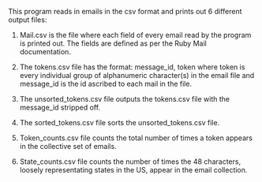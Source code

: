 This program reads in emails in the csv format and prints out 6 different output files:
1) Mail.csv is the file where each field of every email read by the program is printed out. The fields are defined
   as per the Ruby Mail documentation.

2) The tokens.csv file has the format: message_id, token where token is every individual group of alphanumeric 
   character(s) in the email file and message_id is the id ascribed to each mail in the file.

3) The unsorted_tokens.csv file outputs the tokens.csv file with the message_id stripped off.

4) The sorted_tokens.csv file sorts the unsorted_tokens.csv file.

5) Token_counts.csv file counts the total number of times a token appears in the collective set of emails.

6) State_counts.csv file counts the number of times the 48 characters, loosely representating states in the US, 
   appear in the email collection. 
